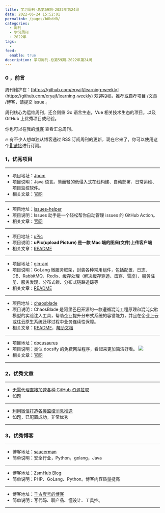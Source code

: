 ```yaml
---
title: 学习周刊-总第59期-2022年第24周
date: 2022-06-24 15:52:01
permalink: /pages/b0bdd0/
categories:
  - 周刊
  - 学习周刊
  - 2022年
tags:
  -
feed:
  enable: true
description: 学习周刊-总第59期-2022年第24周
---
```


### 0 ，前言

周刊维护在：[https://github.com/eryajf/learning-weekly](https://github.com/eryajf/learning-weekly) 欢迎投稿，推荐或自荐项目 /文章 /博客，请提交 issue 。

周刊核心为运维周刊，还会侧重 Go 语言生态，Vue 相关技术生态的项目，以及 GitHub 上优秀项目或经验。

你也可以在我的[博客](https://wiki.eryajf.net/learning-weekly/) 查看汇总周刊。

🔥 有不少人想单独从博客通过 RSS 订阅周刊的更新，现在它来了，你可以使用这个[🔗 链接](https://wiki.eryajf.net/learning-weekly.xml)进行订阅。

### 1，优秀项目

---

- 项目地址：[Jpom](https://github.com/dromara/Jpom)
- 项目说明：Java 语言。简而轻的低侵入式在线构建、自动部署、日常运维、项目监控软件。
- 相关文章：[官网](https://jpom.io/)

---

- 项目地址：[issues-helper](https://github.com/actions-cool/issues-helper)
- 项目说明：Issues 助手是一个轻松帮你自动管理 issues 的 GitHub Action。
- 相关文章：[官网](https://actions-cool.github.io/issues-helper/)

---

- 项目地址：[uPic](https://github.com/gee1k/uPic)
- 项目说明：**uPic(upload Picture) 是一款 Mac 端的图床(文件)上传客户端**
- 相关文章：[README](https://github.com/gee1k/uPic/blob/master/README-cn.md)

---

- 项目地址：[gin-api](https://github.com/why444216978/gin-api)
- 项目说明：GoLang 微服务框架，封装各种常用组件，包括配置、日志、DB、RabbitMQ、Redis、缓存处理（解决缓存穿透、击穿、雪崩）、服务注册、服务发现、分布式锁、分布式链路追踪等
- 相关文章：[README](https://github.com/why444216978/gin-api#readme)

---

- 项目地址：[chaosblade](https://github.com/chaosblade-io/chaosblade)
- 项目说明：ChaosBlade 是阿里巴巴开源的一款遵循混沌工程原理和混沌实验模型的实验注入工具，帮助企业提升分布式系统的容错能力，并且在企业上云或往云原生系统迁移过程中业务连续性保障。
- 相关文章：[README](https://github.com/chaosblade-io/chaosblade/blob/master/README_CN.md)，[帮助文档](https://chaosblade-io.gitbook.io/chaosblade-help-zh-cn/)

---

- 项目地址：[docusaurus](https://github.com/facebook/docusaurus)
- 项目说明：类似 docsify 的免费网站程序，看起来更加简洁好看。
  ![](http://t.eryajf.net/imgs/2022/06/74afd02fa6d03cc4.png)
- 相关文章：[官网](https://www.docusaurus.cn/)

---

### 2，优秀文章

---

- [无需代理直接加速各种 GitHub 资源拉取](https://blog.frytea.com/archives/504/)
- 如题

---

- [利用微信打造各类监控消息推送](https://saucer-man.com/operation_and_maintenance/707.html#comment-304)
- 如题，已配置成功，非常优秀

---

### 3，优秀博客

---

- 博客地址：[saucerman](https://saucer-man.com/)
- 简单说明：安全行业，Python，golang，Java

---

- 博客地址：[ZsmHub Blog](https://zsmhub.github.io/)
- 简单说明：PHP、GoLang、Python。博客内容质量挺高

---

- 博客地址：[千古壹号的博客](https://www.qianguyihao.com/)
- 简单说明：写代码、聊产品、懂设计、工具控。

---

